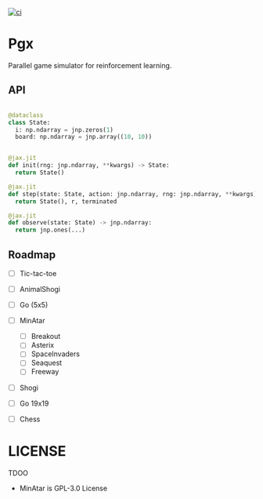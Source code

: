 [![ci](https://github.com/sotetsuk/pgx/actions/workflows/ci.yml/badge.svg)](https://github.com/sotetsuk/pgx/actions/workflows/ci.yml)

# Pgx

Parallel game simulator for reinforcement learning.

## API

```py

@dataclass
class State:
  i: np.ndarray = jnp.zeros(1)
  board: np.ndarray = jnp.array((10, 10))


@jax.jit
def init(rng: jnp.ndarray, **kwargs) -> State:
  return State()

@jax.jit
def step(state: State, action: jnp.ndarray, rng: jnp.ndarray, **kwargs) -> Tuple[State, float, bool]:
  return State(), r, terminated

@jax.jit
def observe(state: State) -> jnp.ndarray:
  return jnp.ones(...)

```

## Roadmap

* [ ] Tic-tac-toe
* [ ] AnimalShogi
* [ ] Go (5x5)
* [ ] MinAtar
  * [ ] Breakout
  * [ ] Asterix
  * [ ] SpaceInvaders
  * [ ] Seaquest
  * [ ] Freeway
* [ ] Shogi
* [ ] Go 19x19
* [ ] Chess


# LICENSE

TDOO

* MinAtar is GPL-3.0 License